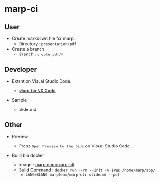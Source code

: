 # marp-ci

## User

- Create markdown file for marp.
  - Directory : `presentation/pdf`
- Create a branch
  - Branch : `create-pdf/*`

## Developer

- Extention Visual Studio Code.

  - [Marp for VS Code](https://marketplace.visualstudio.com/items?itemName=marp-team.marp-vscode)

- Sample
  - slide.md

## Other

- Preview

  - Press `Open Preview to the Side` on Visual Studio Code.

- Build bia docker
  - Image : [marpteam/marp-cli](https://hub.docker.com/r/marpteam/marp-cli/)
  - Build Command : `docker run --rm --init -v $PWD:/home/marp/app/ -e LANG=$LANG marpteam/marp-cli slide.md --pdf`
